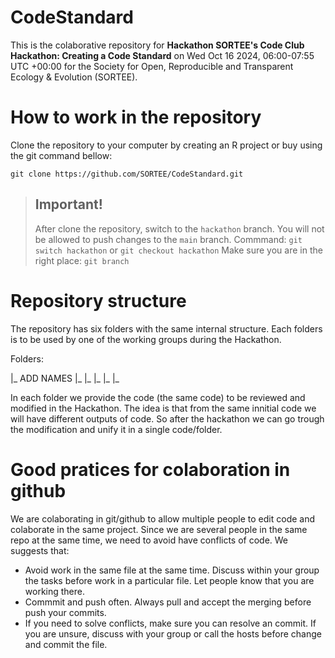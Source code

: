 # CodeStandard

This is the colaborative repository for  **Hackathon SORTEE's Code Club Hackathon: Creating a Code Standard** on Wed Oct 16 2024, 06:00-07:55 UTC +00:00 for the Society for Open, Reproducible and Transparent Ecology & Evolution (SORTEE).

# How to work in the repository

Clone the repository to your computer by creating an R project or buy using the git command bellow: 

`git clone https://github.com/SORTEE/CodeStandard.git` 

> ## Important! 
>
> After clone the repository, switch to the `hackathon` branch. You will not be allowed to push changes to the `main` branch. 
> Commmand: `git switch hackathon` or `git checkout hackathon`
> Make sure you are in the right place: `git branch`

# Repository structure

The repository has six folders with the same internal structure. Each folders is to be used by one of the working groups during the Hackathon. 

Folders: 

|_ ADD NAMES
|_ 
|_ 
|_ 
|_ 
|_ 

In each folder we provide the code (the same code) to be reviewed and modified in the Hackathon. The idea is that from the same innitial code we will have different outputs of code. So after the hackathon we can go trough the modification and unify it in a single code/folder. 

# Good pratices for colaboration in github

We are colaborating in git/github to allow multiple people to edit code and colaborate in the same project. 
Since we are several people in the same repo at the same time, we need to avoid have conflicts of code. 
We suggests that: 

- Avoid work in the same file at the same time. Discuss within your group the tasks before work in a particular file. Let people know that you are working there. 
- Commmit and push often. Always pull and accept the merging before push your commits. 
- If you need to solve conflicts, make sure you can resolve an commit. If you are unsure, discuss with your group or call the hosts before change and commit the file. 


